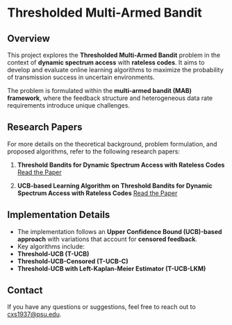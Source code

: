 # Thresholded Multi-Armed Bandit

## Overview
This project explores the **Thresholded Multi-Armed Bandit** problem in the context of **dynamic spectrum access** with **rateless codes**. It aims to develop and evaluate online learning algorithms to maximize the probability of transmission success in uncertain environments.

The problem is formulated within the **multi-armed bandit (MAB) framework**, where the feedback structure and heterogeneous data rate requirements introduce unique challenges.

## Research Papers
For more details on the theoretical background, problem formulation, and proposed algorithms, refer to the following research papers:

1. **Threshold Bandits for Dynamic Spectrum Access with Rateless Codes**
   [Read the Paper](http://www.ee.psu.edu/yang/pub/icc2023full.pdf)

2. **UCB-based Learning Algorithm on Threshold Bandits for Dynamic Spectrum Access with Rateless Codes**
   [Read the Paper](https://drive.google.com/file/d/1KHSXthbfy97gNyYsYIC8DBFCmjNlF-YI/view?usp=drive_link)

## Implementation Details
- The implementation follows an **Upper Confidence Bound (UCB)-based approach** with variations that account for **censored feedback**.
- Key algorithms include:
- **Threshold-UCB (T-UCB)**
- **Threshold-UCB-Censored (T-UCB-C)**
- **Threshold-UCB with Left-Kaplan-Meier Estimator (T-UCB-LKM)**

## Contact

If you have any questions or suggestions, feel free to reach out to cxs1937@psu.edu.